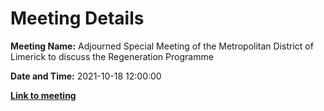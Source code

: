 # Meeting Details

**Meeting Name:** Adjourned Special Meeting of the Metropolitan District of Limerick to discuss the Regeneration Programme

**Date and Time:** 2021-10-18 12:00:00

**<a href="https://www.limerick.ie/council/whats-on/adjourned-special-meeting-metropolitan-district-limerick-discuss-regeneration" target="_blank">Link to meeting</a>**
